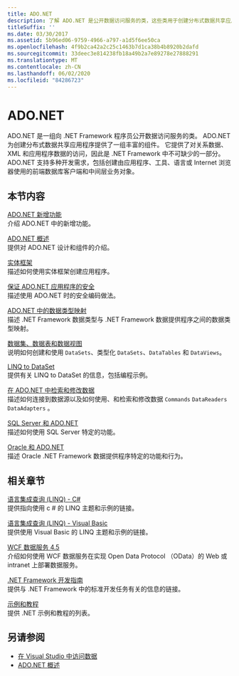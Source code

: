 ```yaml
---
title: ADO.NET
description: 了解 ADO.NET 是公开数据访问服务的类，这些类用于创建分布式数据共享应用程序的 .NET Framework 程序员。
titleSuffix: ''
ms.date: 03/30/2017
ms.assetid: 5b96ed06-9759-4966-a797-a1d5f6ee50ca
ms.openlocfilehash: 4f9b2ca42a2c25c1463b7d1ca38b4b8920b2dafd
ms.sourcegitcommit: 33deec3e814238fb18a49b2a7e89278e27888291
ms.translationtype: MT
ms.contentlocale: zh-CN
ms.lasthandoff: 06/02/2020
ms.locfileid: "84286723"
---
```

# <a name="adonet"></a>ADO.NET

ADO.NET 是一组向 .NET Framework 程序员公开数据访问服务的类。 ADO.NET 为创建分布式数据共享应用程序提供了一组丰富的组件。 它提供了对关系数据、XML 和应用程序数据的访问，因此是 .NET Framework 中不可缺少的一部分。 ADO.NET 支持多种开发需求，包括创建由应用程序、工具、语言或 Internet 浏览器使用的前端数据库客户端和中间层业务对象。  
  
## <a name="in-this-section"></a>本节内容  
 [ADO.NET 新增功能](whats-new.md)  
 介绍 ADO.NET 中的新增功能。  
  
 [ADO.NET 概述](ado-net-overview.md)  
 提供对 ADO.NET 设计和组件的介绍。  
  
 [实体框架](/ef/ef6/index)  
 描述如何使用实体框架创建应用程序。  
  
 [保证 ADO.NET 应用程序的安全](securing-ado-net-applications.md)  
 描述使用 ADO.NET 时的安全编码做法。  
  
 [ADO.NET 中的数据类型映射](data-type-mappings-in-ado-net.md)  
 描述 .NET Framework 数据类型与 .NET Framework 数据提供程序之间的数据类型映射。  
  
 [数据集、数据表和数据视图](./dataset-datatable-dataview/index.md)  
 说明如何创建和使用 `DataSets`、类型化 `DataSets`、`DataTables` 和 `DataViews`。  
  
 [LINQ to DataSet](linq-to-dataset.md)  
 提供有关 LINQ to DataSet 的信息，包括编程示例。  
  
 [在 ADO.NET 中检索和修改数据](retrieving-and-modifying-data.md)  
 描述如何连接到数据源以及如何使用、和检索和修改数据 `Commands` `DataReaders` `DataAdapters` 。  
  
 [SQL Server 和 ADO.NET](./sql/index.md)  
 描述如何使用 SQL Server 特定的功能。  
  
 [Oracle 和 ADO.NET](oracle-and-adonet.md)  
 描述 Oracle .NET Framework 数据提供程序特定的功能和行为。  
  
## <a name="related-sections"></a>相关章节  
 [语言集成查询 (LINQ) - C#](../../../csharp/programming-guide/concepts/linq/index.md)  
 提供指向使用 c # 的 LINQ 主题和示例的链接。  
  
 [语言集成查询 (LINQ) - Visual Basic](../../../visual-basic/programming-guide/concepts/linq/index.md)  
 提供使用 Visual Basic 的 LINQ 主题和示例的链接。  
  
 [WCF 数据服务 4.5](../wcf/index.md)  
 介绍如何使用 WCF 数据服务在实现 Open Data Protocol （OData）的 Web 或 intranet 上部署数据服务。  
  
 [.NET Framework 开发指南](../../development-guide.md)  
 提供与 .NET Framework 中的标准开发任务有关的信息的链接。  
  
 [示例和教程](../../../samples-and-tutorials/index.md)  
 提供 .NET 示例和教程的列表。
  
## <a name="see-also"></a>另请参阅

- [在 Visual Studio 中访问数据](/visualstudio/data-tools/accessing-data-in-visual-studio)
- [ADO.NET 概述](ado-net-overview.md)

